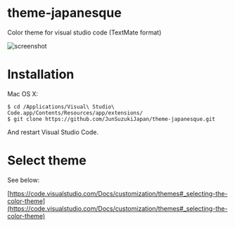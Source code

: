 # theme-japanesque

Color theme for visual studio code (TextMate format)

![screenshot](https://github.com/JunSuzukiJapan/theme-japanesque/blob/master/images/screenshot.png)
# Installation

Mac OS X:

```
$ cd /Applications/Visual\ Studio\ Code.app/Contents/Resources/app/extensions/
$ git clone https://github.com/JunSuzukiJapan/theme-japanesque.git
```

And restart Visual Studio Code.

# Select theme

See below:

[https://code.visualstudio.com/Docs/customization/themes#_selecting-the-color-theme](https://code.visualstudio.com/Docs/customization/themes#_selecting-the-color-theme)